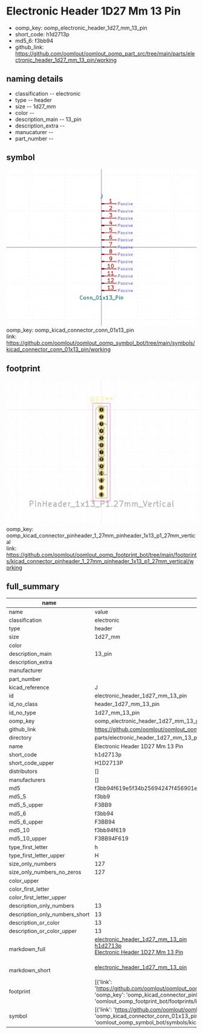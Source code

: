 # Electronic Header 1D27 Mm 13 Pin

  
* oomp_key: oomp_electronic_header_1d27_mm_13_pin 
* short_code: h1d2713p
* md5_6: f3bb94  
* github_link: https://github.com/oomlout/oomlout_oomp_part_src/tree/main/parts/electronic_header_1d27_mm_13_pin/working  
## naming details
* classification -- electronic
* type -- header
* size -- 1d27_mm
* color -- 
* description_main -- 13_pin
* description_extra -- 
* manucaturer -- 
* part_number -- 



## symbol

![](symbol/0/working/working_600.png)  
oomp_key: oomp_kicad_connector_conn_01x13_pin  
link: https://github.com/oomlout/oomlout_oomp_symbol_bot/tree/main/symbols/kicad_connector_conn_01x13_pin/working  

## footprint

![](footprint/0/working/working_600.png)  
oomp_key: oomp_kicad_connector_pinheader_1_27mm_pinheader_1x13_p1_27mm_vertical  
link: https://github.com/oomlout/oomlout_oomp_footprint_bot/tree/main/footprints/kicad_connector_pinheader_1_27mm_pinheader_1x13_p1_27mm_vertical/working  

## full_summary
| name | value | 
| --- | --- | 
| name | value | 
| classification | electronic | 
| type | header | 
| size | 1d27_mm | 
| color |  | 
| description_main | 13_pin | 
| description_extra |  | 
| manufacturer |  | 
| part_number |  | 
| kicad_reference | J | 
| id | electronic_header_1d27_mm_13_pin | 
| id_no_class | header_1d27_mm_13_pin | 
| id_no_type | 1d27_mm_13_pin | 
| oomp_key | oomp_electronic_header_1d27_mm_13_pin | 
| github_link | https://github.com/oomlout/oomlout_oomp_part_src/tree/main/parts/electronic_header_1d27_mm_13_pin/working | 
| directory | parts/electronic_header_1d27_mm_13_pin | 
| name | Electronic Header 1D27 Mm 13 Pin | 
| short_code | h1d2713p | 
| short_code_upper | H1D2713P | 
| distributors | [] | 
| manufacturers | [] | 
| md5 | f3bb94f619e5f34b25694247f456901e | 
| md5_5 | f3bb9 | 
| md5_5_upper | F3BB9 | 
| md5_6 | f3bb94 | 
| md5_6_upper | F3BB94 | 
| md5_10 | f3bb94f619 | 
| md5_10_upper | F3BB94F619 | 
| type_first_letter | h | 
| type_first_letter_upper | H | 
| size_only_numbers | 127 | 
| size_only_numbers_no_zeros | 127 | 
| color_upper |  | 
| color_first_letter |  | 
| color_first_letter_upper |  | 
| description_only_numbers | 13 | 
| description_only_numbers_short | 13 | 
| description_or_color | 13 | 
| description_or_color_upper | 13 | 
| markdown_full | [electronic_header_1d27_mm_13_pin](https://github.com/oomlout/oomlout_oomp_part_src/tree/main/parts/electronic_header_1d27_mm_13_pin/working)<br>[h1d2713p](https://github.com/oomlout/oomlout_oomp_part_src/tree/main/parts/electronic_header_1d27_mm_13_pin/working)<br>[Electronic Header 1D27 Mm 13 Pin](https://github.com/oomlout/oomlout_oomp_part_src/tree/main/parts/electronic_header_1d27_mm_13_pin/working)<br><br> | 
| markdown_short | [electronic_header_1d27_mm_13_pin](https://github.com/oomlout/oomlout_oomp_part_src/tree/main/parts/electronic_header_1d27_mm_13_pin/working)<br><br> | 
| footprint | [{'link': 'https://github.com/oomlout/oomlout_oomp_footprint_bot/tree/main/foootprntss/kicad_connector_pinheader_1_27mm_pinheader_1x13_p1_27mm_vertical', 'oomp_key': 'oomp_kicad_connector_pinheader_1_27mm_pinheader_1x13_p1_27mm_vertical', 'directory': 'oomlout_oomp_footprint_bot/footprints/kicad_connector_pinheader_1_27mm_pinheader_1x13_p1_27mm_vertical//working/working.kicad_mod'}] | 
| symbol | [{'link': 'https://github.com/oomlout/oomlout_oomp_symbol_bot/tree/main/symbols/kicad_connector_conn_01x13_pin', 'oomp_key': 'oomp_kicad_connector_conn_01x13_pin', 'directory': 'oomlout_oomp_symbol_bot/symbols/kicad_connector_conn_01x13_pin//working/working.kicad_sym'}] | 
